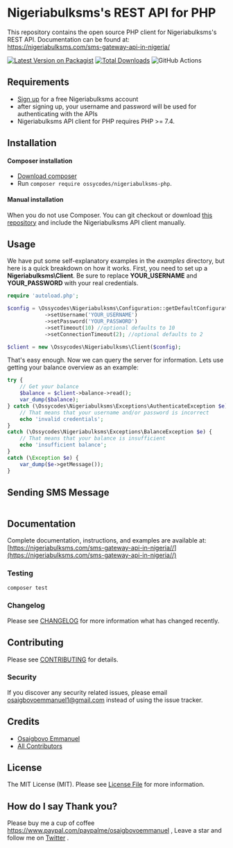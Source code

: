 Nigeriabulksms's REST API for PHP
===================================

This repository contains the open source PHP client for Nigeriabulksms's REST API. Documentation can be found at: https://nigeriabulksms.com/sms-gateway-api-in-nigeria/

[![Latest Version on Packagist](https://img.shields.io/packagist/v/ossycodes/nigeriabulksms-php.svg?style=flat-square)](https://packagist.org/packages/ossycodes/nigeriabulksms-php)
[![Total Downloads](https://img.shields.io/packagist/dt/ossycodes/nigeriabulksms-php.svg?style=flat-square)](https://packagist.org/packages/ossycodes/nigeriabulksms-php)
![GitHub Actions](https://github.com/ossycodes/nigeriabulksms-php/actions/workflows/main.yml/badge.svg)

## Requirements

- [Sign up](http://portal.nigeriabulksms.com/register/?referral=15292322) for a free Nigeriabulksms account
- after signing up, your username and password will be used for authenticating with the APIs
- Nigeriabulksms API client for PHP requires PHP >= 7.4.

## Installation

#### Composer installation

- [Download composer](https://getcomposer.org/doc/00-intro.md#installation-nix)
- Run `composer require ossycodes/nigeriabulksms-php`.

#### Manual installation

When you do not use Composer. You can git checkout or download [this repository](https://github.com/ossycodes/nigeriabulksms-php/archive/master.zip) and include the Nigeriabulksms API client manually.


## Usage

We have put some self-explanatory examples in the *examples* directory, but here is a quick breakdown on how it works. First, you need to set up a **Nigeriabulksms\Client**. Be sure to replace **YOUR_USERNAME** and **YOUR_PASSWORD** with your real credentials.

```php
require 'autoload.php';

$config = \Ossycodes\Nigeriabulksms\Configuration::getDefaultConfiguration()
            ->setUsername('YOUR_USERNAME')
            ->setPassword('YOUR_PASSWORD')
            ->setTimeout(10) //optional defaults to 10
            ->setConnectionTimeout(2); //optional defaults to 2

$client = new \Ossycodes\Nigeriabulksms\Client($config);

```

That's easy enough. Now we can query the server for information. Lets use getting your balance overview as an example:

```php
try {
    // Get your balance
    $balance = $client->balance->read();
    var_dump($balance);
} catch (\Ossycodes\Nigeriabulksms\Exceptions\AuthenticateException $e) {
    // That means that your username and/or password is incorrect
    echo 'invalid credentials';
}
catch (\Ossycodes\Nigeriabulksms\Exceptions\BalanceException $e) {
    // That means that your balance is insufficient
    echo 'insufficient balance';
}
catch (\Exception $e) {
    var_dump($e->getMessage());
}
```


Sending SMS Message
--------------------


```php


```

## Documentation

Complete documentation, instructions, and examples are available at:
[https://nigeriabulksms.com/sms-gateway-api-in-nigeria//](https://nigeriabulksms.com/sms-gateway-api-in-nigeria//)

### Testing

```bash
composer test
```

### Changelog

Please see [CHANGELOG](CHANGELOG.md) for more information what has changed recently.

## Contributing

Please see [CONTRIBUTING](CONTRIBUTING.md) for details.

### Security

If you discover any security related issues, please email osaigbovoemmanuel1@gmail.com instead of using the issue tracker.

## Credits

-   [Osaigbovo Emmanuel](https://github.com/ossycodes)
-   [All Contributors](../../contributors)

## License

The MIT License (MIT). Please see [License File](LICENSE.md) for more information.

## How do I say Thank you?

Please buy me a cup of coffee https://www.paypal.com/paypalme/osaigbovoemmanuel , Leave a star and follow me on [Twitter](https://twitter.com/ossycodes) .
